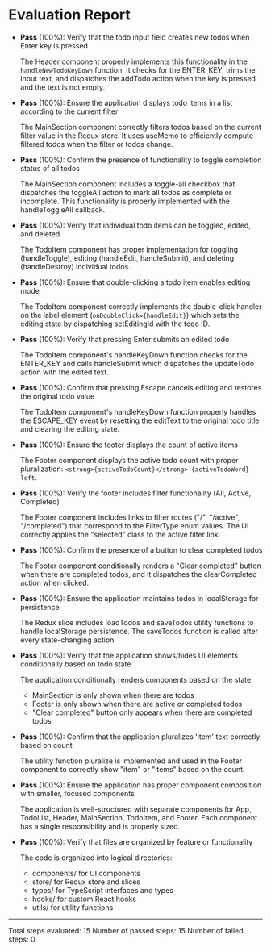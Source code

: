# Evaluation Report

- **Pass** (100%): Verify that the todo input field creates new todos when Enter key is pressed
  
  The Header component properly implements this functionality in the `handleNewTodoKeyDown` function. It checks for the ENTER_KEY, trims the input text, and dispatches the addTodo action when the key is pressed and the text is not empty.

- **Pass** (100%): Ensure the application displays todo items in a list according to the current filter
  
  The MainSection component correctly filters todos based on the current filter value in the Redux store. It uses useMemo to efficiently compute filtered todos when the filter or todos change.

- **Pass** (100%): Confirm the presence of functionality to toggle completion status of all todos
  
  The MainSection component includes a toggle-all checkbox that dispatches the toggleAll action to mark all todos as complete or incomplete. This functionality is properly implemented with the handleToggleAll callback.

- **Pass** (100%): Verify that individual todo items can be toggled, edited, and deleted
  
  The TodoItem component has proper implementation for toggling (handleToggle), editing (handleEdit, handleSubmit), and deleting (handleDestroy) individual todos.

- **Pass** (100%): Ensure that double-clicking a todo item enables editing mode
  
  The TodoItem component correctly implements the double-click handler on the label element (`onDoubleClick={handleEdit}`) which sets the editing state by dispatching setEditingId with the todo ID.

- **Pass** (100%): Verify that pressing Enter submits an edited todo
  
  The TodoItem component's handleKeyDown function checks for the ENTER_KEY and calls handleSubmit which dispatches the updateTodo action with the edited text.

- **Pass** (100%): Confirm that pressing Escape cancels editing and restores the original todo value
  
  The TodoItem component's handleKeyDown function properly handles the ESCAPE_KEY event by resetting the editText to the original todo title and clearing the editing state.

- **Pass** (100%): Ensure the footer displays the count of active items
  
  The Footer component displays the active todo count with proper pluralization: `<strong>{activeTodoCount}</strong> {activeTodoWord} left`.

- **Pass** (100%): Verify the footer includes filter functionality (All, Active, Completed)
  
  The Footer component includes links to filter routes ("/", "/active", "/completed") that correspond to the FilterType enum values. The UI correctly applies the "selected" class to the active filter link.

- **Pass** (100%): Confirm the presence of a button to clear completed todos
  
  The Footer component conditionally renders a "Clear completed" button when there are completed todos, and it dispatches the clearCompleted action when clicked.

- **Pass** (100%): Ensure the application maintains todos in localStorage for persistence
  
  The Redux slice includes loadTodos and saveTodos utility functions to handle localStorage persistence. The saveTodos function is called after every state-changing action.

- **Pass** (100%): Verify that the application shows/hides UI elements conditionally based on todo state
  
  The application conditionally renders components based on the state: 
  - MainSection is only shown when there are todos
  - Footer is only shown when there are active or completed todos
  - "Clear completed" button only appears when there are completed todos

- **Pass** (100%): Confirm that the application pluralizes 'item' text correctly based on count
  
  The utility function pluralize is implemented and used in the Footer component to correctly show "item" or "items" based on the count.

- **Pass** (100%): Ensure the application has proper component composition with smaller, focused components
  
  The application is well-structured with separate components for App, TodoList, Header, MainSection, TodoItem, and Footer. Each component has a single responsibility and is properly sized.

- **Pass** (100%): Verify that files are organized by feature or functionality
  
  The code is organized into logical directories:
  - components/ for UI components
  - store/ for Redux store and slices
  - types/ for TypeScript interfaces and types
  - hooks/ for custom React hooks
  - utils/ for utility functions

---

Total steps evaluated: 15
Number of passed steps: 15
Number of failed steps: 0